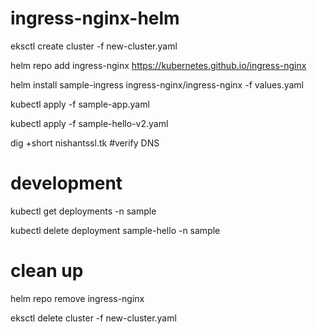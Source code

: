 # ingress-nginx-helm

eksctl create cluster -f new-cluster.yaml

helm repo add ingress-nginx https://kubernetes.github.io/ingress-nginx

helm install sample-ingress ingress-nginx/ingress-nginx -f values.yaml

kubectl apply -f sample-app.yaml

kubectl apply -f sample-hello-v2.yaml

dig +short nishantssl.tk  #verify DNS


# development 

kubectl get deployments -n sample

kubectl delete deployment sample-hello -n sample

# clean up
helm repo remove ingress-nginx

eksctl delete cluster -f new-cluster.yaml
